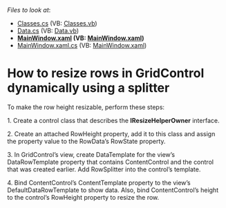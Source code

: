 <!-- default file list -->
*Files to look at*:

* [Classes.cs](./CS/PersistentRowState/Classes.cs) (VB: [Classes.vb](./VB/PersistentRowState/Classes.vb))
* [Data.cs](./CS/PersistentRowState/Data.cs) (VB: [Data.vb](./VB/PersistentRowState/Data.vb))
* **[MainWindow.xaml](./CS/PersistentRowState/MainWindow.xaml) (VB: [MainWindow.xaml](./VB/PersistentRowState/MainWindow.xaml))**
* [MainWindow.xaml.cs](./CS/PersistentRowState/MainWindow.xaml.cs) (VB: [MainWindow.xaml](./VB/PersistentRowState/MainWindow.xaml))
<!-- default file list end -->
# How to resize rows in GridControl dynamically using a splitter


<p>To make the row height resizable, perform these steps:</p>
<p>1. Create a control class that describes the <strong>IResizeHelperOwner</strong> interface.</p>
<p>2. Create an attached RowHeight property, add it to this class and assign the property value to the RowData’s RowState property.</p>
<p>3. In GridControl’s view, create DataTemplate for the view’s DataRowTemplate property that contains ContentControl and the control that was created earlier. Add RowSplitter into the control’s template.</p>
<p>4. Bind ContentControl’s ContentTemplate property to the view’s DefaultDataRowTemplate to show data. Also, bind ContentControl’s height to the control’s RowHeight property to resize the row.</p>

<br/>


